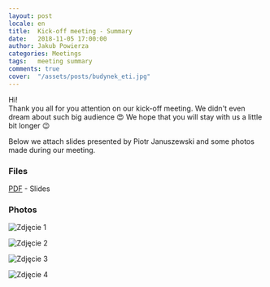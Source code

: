 ```yaml
---
layout: post
locale: en
title:  Kick-off meeting - Summary
date:   2018-11-05 17:00:00
author: Jakub Powierza
categories: Meetings
tags:	meeting summary
comments: true
cover:  "/assets/posts/budynek_eti.jpg"
---
```


Hi!  
Thank you all for you attention on our kick-off meeting. We didn't even dream about such big audience 😍
 We hope that you will stay with us a little bit longer 😉

Below we attach slides presented by Piotr Januszewski and some photos made during our meeting.

### Files

[<i class="fa fa-file-pdf-o" aria-hidden="true"></i> PDF](/pliki/pdf/2018-11-05-spotkanie-inauguracyjne-podsumowanie/Gradient-Inauguration-2018.pdf) - Slides

### Photos

![Zdjęcie 1](/pliki/jpg/2018-11-05-spotkanie-inauguracyjne-podsumowanie/photo1.jpeg)

![Zdjęcie 2](/pliki/jpg/2018-11-05-spotkanie-inauguracyjne-podsumowanie/photo2.jpeg)

![Zdjęcie 3](/pliki/jpg/2018-11-05-spotkanie-inauguracyjne-podsumowanie/photo3.jpeg)

![Zdjęcie 4](/pliki/jpg/2018-11-05-spotkanie-inauguracyjne-podsumowanie/photo4.jpeg)

